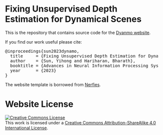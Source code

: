 # Fixing Unsupervised Depth Estimation for Dynamical Scenes

This is the repository that contains source code for the [Dyanmo website](https://dynamo-depth.github.io).

If you find our work useful please cite:
<pre>
@inproceedings{sun2023dynamo,
  title     = {Fixing Unsupervised Depth Estimation for Dynamical Scenes},
  author    = {Sun, Yihong and Hariharan, Bharath},
  booktitle = {Advances in Neural Information Processing Systems},
  year      = {2023}
}
</pre>

The website template is borrowed from [Nerfies](https://nerfies.github.io/).


# Website License
<a rel="license" href="http://creativecommons.org/licenses/by-sa/4.0/"><img alt="Creative Commons License" style="border-width:0" src="https://i.creativecommons.org/l/by-sa/4.0/88x31.png" /></a><br />This work is licensed under a <a rel="license" href="http://creativecommons.org/licenses/by-sa/4.0/">Creative Commons Attribution-ShareAlike 4.0 International License</a>.
